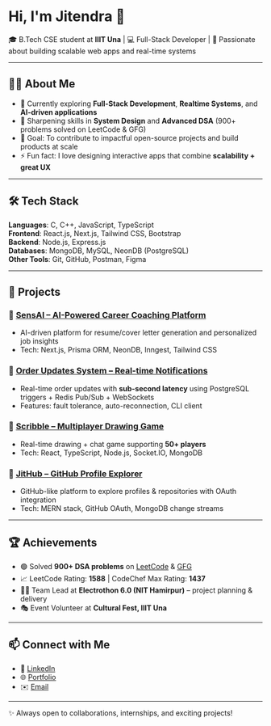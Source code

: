 # Hi, I'm Jitendra 👋  

🎓 B.Tech CSE student at **IIIT Una** | 💻 Full-Stack Developer | 🚀 Passionate about building scalable web apps and real-time systems  

---

## 👨‍💻 About Me  
- 🔭 Currently exploring **Full-Stack Development**, **Realtime Systems**, and **AI-driven applications**  
- 🌱 Sharpening skills in **System Design** and **Advanced DSA** (900+ problems solved on LeetCode & GFG)  
- 🎯 Goal: To contribute to impactful open-source projects and build products at scale  
- ⚡ Fun fact: I love designing interactive apps that combine **scalability + great UX**  

---

## 🛠️ Tech Stack  
**Languages**: C, C++, JavaScript, TypeScript  
**Frontend**: React.js, Next.js, Tailwind CSS, Bootstrap  
**Backend**: Node.js, Express.js  
**Databases**: MongoDB, MySQL, NeonDB (PostgreSQL)  
**Other Tools**: Git, GitHub, Postman, Figma  

---

## 🚀 Projects  

### 🔹 [SensAI – AI-Powered Career Coaching Platform](https://career-genie-psi.vercel.app/)  
- AI-driven platform for resume/cover letter generation and personalized job insights  
- Tech: Next.js, Prisma ORM, NeonDB, Inngest, Tailwind CSS  

### 🔹 [Order Updates System – Real-time Notifications](https://youtu.be/DrAzmd3ruV8)  
- Real-time order updates with **sub-second latency** using PostgreSQL triggers + Redis Pub/Sub + WebSockets  
- Features: fault tolerance, auto-reconnection, CLI client  

### 🔹 [Scribble – Multiplayer Drawing Game](https://scribble-rq52.vercel.app/)  
- Real-time drawing + chat game supporting **50+ players**  
- Tech: React, TypeScript, Node.js, Socket.IO, MongoDB  

### 🔹 [JitHub – GitHub Profile Explorer](https://github.com/Jitendra2407/CareerGenie)  
- GitHub-like platform to explore profiles & repositories with OAuth integration  
- Tech: MERN stack, GitHub OAuth, MongoDB change streams  

---

## 🏆 Achievements  
- 🟢 Solved **900+ DSA problems** on [LeetCode](https://leetcode.com/u/Jitendra_Kumar_24/) & [GFG](https://www.geeksforgeeks.org/user/jitendrakuma1jl5/)  
- 📈 LeetCode Rating: **1588** | CodeChef Max Rating: **1437**  
- 👨‍💼 Team Lead at **Electrothon 6.0 (NIT Hamirpur)** – project planning & delivery  
- 🎭 Event Volunteer at **Cultural Fest, IIIT Una**  

---

## 📫 Connect with Me  
- 💼 [LinkedIn](https://www.linkedin.com/in/jitendrakt/)  
- 🌐 [Portfolio](https://github.com/Jitendra2407)  
- ✉️ [Email](mailto:jitendrathakur2478@gmail.com)  

---

✨ Always open to collaborations, internships, and exciting projects!  

